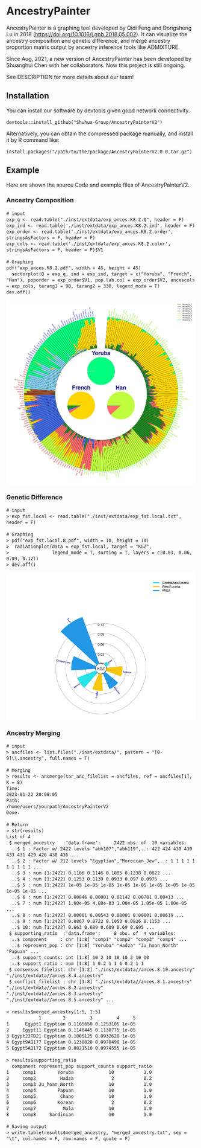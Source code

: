 # AncestryPainter

AncestryPainter is a graphing tool developed by Qidi Feng and Dongsheng Lu in 2018 (https://doi.org/10.1016/j.gpb.2018.05.002). It can visualize the ancestry composition and genetic difference, and merge ancestry proportion matrix output by ancestry inference tools like ADMIXTURE.

Since Aug, 2021, a new version of AncestryPainter has been developed by Shuanghui Chen with her collaborators. Now this project is still ongoing.

See DESCRIPTION for more details about our team!
## Installation
You can install our software by devtools given good network connectivity.
```
devtools::install_github("Shuhua-Group/AncestryPainterV2")
```
Alternatively, you can obtain the compressed package manually, and install it by R command like:
```
install.packages("/path/to/the/package/AncestryPainterV2.0.0.tar.gz")
```
 
## Example

Here are shown the source Code and example files of AncestryPainterV2.

### Ancestry Composition


```
# input
exp_q <- read.table("./inst/extdata/exp_ances.K8.2.Q", header = F)
exp_ind <- read.table('./inst/extdata/exp_ances.K8.2.ind', header = F)
exp_order <- read.table('./inst/extdata/exp_ances.K8.2.order', stringsAsFactors = F, header = F)
exp_cols <- read.table('./inst/extdata/exp_ances.K8.2.color', stringsAsFactors = F, header = F)$V1

# Graphing
pdf("exp_ances.K8.2.pdf", width = 45, height = 45)
  sectorplot(Q = exp_q, ind = exp_ind, target = c("Yoruba", "French", "Han"), poporder = exp_order$V1, pop.lab.col = exp_order$V2, ancescols = exp_cols, tarang1 = 90, tarang2 = 330, legend_mode = T)
dev.off()
```
![](inst/figures/exp_ances.8.jpg)<!-- -->


### Genetic Difference
```
# input
> exp_fst.local <- read.table("./inst/extdata/exp_fst.local.txt", header = F)

# Graphing
> pdf("exp_fst.local.8.pdf", width = 10, height = 10)
>  radiationplot(data = exp_fst.local, target = "KGZ", 
>                legend_mode = T, sorting = T, layers = c(0.03, 0.06, 0.09, 0.12))
> dev.off()
```
![](inst/figures/exp_fst.local.png)<!-- -->


### Ancestry Merging

```
# input
> ancfiles <- list.files("./inst/extdata/", pattern = "[0-9]\\.ancestry", full.names = T)

# Merging
> results <- ancmerge(tar_anc_filelist = ancfiles, ref = ancfiles[1], K = 8)
Time:
2023-01-22 20:00:05
Path:
/home/users/yourpath/AncestryPainterV2
Done.

# Return
> str(results)
List of 4
 $ merged_ancestry   :'data.frame':     2422 obs. of  10 variables:
  ..$ 1 : Factor w/ 2422 levels "abh107","abh119",..: 422 424 430 439 433 431 429 426 438 436 ...
  ..$ 2 : Factor w/ 212 levels "Egyptian","Moroccan_Jew",..: 1 1 1 1 1 1 1 1 1 1 ...
  ..$ 3 : num [1:2422] 0.1166 0.1146 0.1005 0.1238 0.0822 ...
  ..$ 4 : num [1:2422] 0.1253 0.1139 0.0933 0.097 0.0975 ...
  ..$ 5 : num [1:2422] 1e-05 1e-05 1e-05 1e-05 1e-05 1e-05 1e-05 1e-05 1e-05 1e-05 ...
  ..$ 6 : num [1:2422] 0.00846 0.00001 0.01142 0.00701 0.00413 ...
  ..$ 7 : num [1:2422] 1.00e-05 4.88e-03 1.00e-05 1.05e-05 1.00e-05 ...
  ..$ 8 : num [1:2422] 0.00001 0.00543 0.00001 0.00001 0.00619 ...
  ..$ 9 : num [1:2422] 0.0867 0.0722 0.1053 0.0826 0.1153 ...
  ..$ 10: num [1:2422] 0.663 0.689 0.689 0.69 0.695 ...
 $ supporting_ratio  :'data.frame':     8 obs. of  4 variables:
  ..$ component     : chr [1:8] "comp1" "comp2" "comp3" "comp4" ...
  ..$ represent_pop : chr [1:8] "Yoruba" "Hadza" "Ju_hoan_North" "Papuan" ...
  ..$ support_counts: int [1:8] 10 2 10 10 10 2 10 10
  ..$ support_ratio : num [1:8] 1 0.2 1 1 1 0.2 1 1
 $ consensus_filelist: chr [1:2] "./inst/extdata//ances.8.10.ancestry" "./inst/extdata//ances.8.4.ancestry"
 $ conflict_filelist : chr [1:8] "./inst/extdata//ances.8.1.ancestry" "./inst/extdata//ances.8.2.ancestry" "./inst/extdata//ances.8.3.ancestry" "./inst/extdata//ances.8.5.ancestry" ...

> results$merged_ancestry[1:5, 1:5]
            1        2         3         4     5
1      Egypt1 Egyptian 0.1165650 0.1253105 1e-05
2     Egypt11 Egyptian 0.1146445 0.1138775 1e-05
3 Egypt22TD21 Egyptian 0.1005125 0.0932620 1e-05
4 Egypt9AQ177 Egyptian 0.1238020 0.0970490 1e-05
5 Egypt5AQ172 Egyptian 0.0821510 0.0974555 1e-05

> results$supporting_ratio
  component represent_pop support_counts support_ratio
1     comp1        Yoruba             10           1.0
2     comp2         Hadza              2           0.2
3     comp3 Ju_hoan_North             10           1.0
4     comp4        Papuan             10           1.0
5     comp5         Chane             10           1.0
6     comp6        Korean              2           0.2
7     comp7          Mala             10           1.0
8     comp8     Sardinian             10           1.0
 
# Saving output
> write.table(results$merged_ancestry, "merged_ancestry.txt", sep = "\t", col.names = F, row.names = F, quote = F)
```

